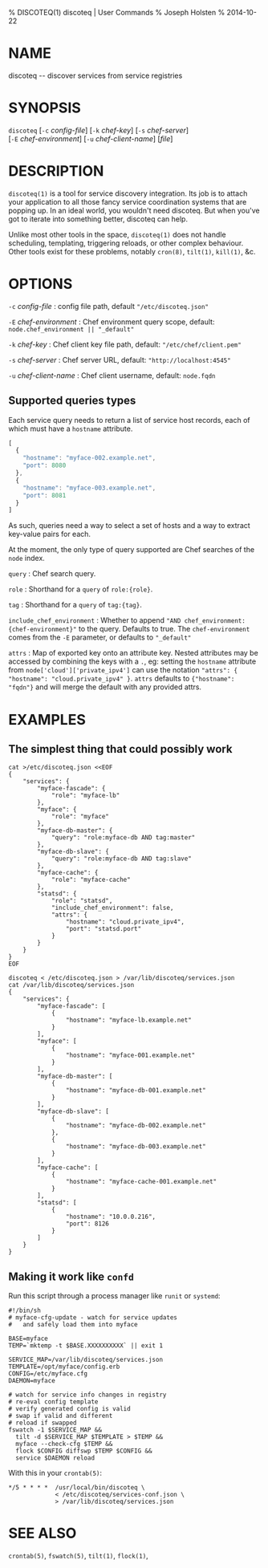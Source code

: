 % DISCOTEQ(1) discoteq | User Commands
% Joseph Holsten
% 2014-10-22

# NAME

discoteq -- discover services from service registries

# SYNOPSIS

`discoteq` [`-c` *config-file*] [`-k` *chef-key*] [`-s` *chef-server*] \
  [`-E` *chef-environment*] [`-u` *chef-client-name*] [*file*]

# DESCRIPTION

`discoteq(1)` is a tool for service discovery integration. Its job is to
attach your application to all those fancy service coordination systems
that are popping up. In an ideal world, you wouldn't need discoteq. But
when you've got to iterate into something better, discoteq can help.

Unlike most other tools in the space, `discoteq(1)` does not handle
scheduling, templating, triggering reloads, or other complex behaviour.
Other tools exist for these problems, notably `cron(8)`, `tilt(1)`,
`kill(1)`, &c.

# OPTIONS

`-c` *config-file*
:   config file path, default `"/etc/discoteq.json"`

`-E` *chef-environment*
:   Chef environment query scope, default:
    `node.chef_environment || "_default"`

`-k` *chef-key*
:   Chef client key file path, default: `"/etc/chef/client.pem"`

`-s` *chef-server*
:   Chef server URL, default: `"http://localhost:4545"`

`-u` *chef-client-name*
:   Chef client username, default: `node.fqdn`


## Supported queries types

Each service query needs to return a list of service host records, each of which must have a `hostname` attribute.

```js
[
  {
    "hostname": "myface-002.example.net",
    "port": 8080
  },
  {
    "hostname": "myface-003.example.net",
    "port": 8081
  }
]
```
As such, queries need a way to select a set of hosts and a way to extract key-value pairs for each.

At the moment, the only type of query supported are Chef searches of the `node` index.

`query`
:   Chef search query.

`role`
:   Shorthand for a `query` of `role:{role}`.

`tag`
:   Shorthand for a `query` of `tag:{tag}`.

`include_chef_environment`
:   Whether to append `"AND chef_environment:{chef-environment}"` to the query. Defaults to true.
    The `chef-environment` comes from the `-E` parameter, or defaults to `"_default"`

`attrs`
:   Map of exported key onto an attribute key. Nested attributes may be accessed by combining the keys with a `.`, eg: setting the `hostname` attribute from `node['cloud']['private_ipv4']` can use the notation `"attrs": { "hostname": "cloud.private_ipv4" }`. `attrs` defaults to `{"hostname": "fqdn"}` and will merge the default with any provided attrs.
 
# EXAMPLES

## The simplest thing that could possibly work

    cat >/etc/discoteq.json <<EOF
    {
        "services": {
            "myface-fascade": {
                "role": "myface-lb"
            },
            "myface": {
                "role": "myface"
            },
            "myface-db-master": {
                "query": "role:myface-db AND tag:master"
            },
            "myface-db-slave": {
                "query": "role:myface-db AND tag:slave"
            },
            "myface-cache": {
                "role": "myface-cache"
            },
            "statsd": {
                "role": "statsd",
                "include_chef_environment": false,
                "attrs": {
                    "hostname": "cloud.private_ipv4",
                    "port": "statsd.port"
                }
            }
        }
    }
    EOF

    discoteq < /etc/discoteq.json > /var/lib/discoteq/services.json
    cat /var/lib/discoteq/services.json
    {
        "services": {
            "myface-fascade": [
                {
                    "hostname": "myface-lb.example.net"
                }
            ],
            "myface": [
                {
                    "hostname": "myface-001.example.net"
                }
            ],
            "myface-db-master": [
                {
                    "hostname": "myface-db-001.example.net"
                }
            ],
            "myface-db-slave": [
                {
                    "hostname": "myface-db-002.example.net"
                },
                {
                    "hostname": "myface-db-003.example.net"
                }
            ],
            "myface-cache": [
                {
                    "hostname": "myface-cache-001.example.net"
                }
            ],
            "statsd": [
                {
                    "hostname": "10.0.0.216",
                    "port": 8126
                }
            ]
        }
    }

## Making it work like `confd`

Run this script through a process manager like `runit` or
`systemd`:

``` {.sh}
#!/bin/sh
# myface-cfg-update - watch for service updates
#   and safely load them into myface

BASE=myface
TEMP=`mktemp -t $BASE.XXXXXXXXXX` || exit 1

SERVICE_MAP=/var/lib/discoteq/services.json
TEMPLATE=/opt/myface/config.erb
CONFIG=/etc/myface.cfg
DAEMON=myface

# watch for service info changes in registry
# re-eval config template
# verify generated config is valid
# swap if valid and different
# reload if swapped
fswatch -1 $SERVICE_MAP &&
  tilt -d $SERVICE_MAP $TEMPLATE > $TEMP &&
  myface --check-cfg $TEMP &&
  flock $CONFIG diffswp $TEMP $CONFIG &&
  service $DAEMON reload
```

With this in your `crontab(5)`:

    */5 * * * *  /usr/local/bin/discoteq \
                 < /etc/discoteq/services-conf.json \
                 > /var/lib/discoteq/services.json

# SEE ALSO

`crontab(5)`, `fswatch(5)`, `tilt(1)`, `flock(1)`,
